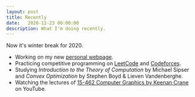 ```yaml
---
layout: post
title: Recently
date:   2020-12-23 00:00:00
description: What I'm doing recently.
---
```


Now it's winter break for 2020.
- Working on my new [personal webpage](https://elvis-pan.github.io).
- Practicing competitive programming on [LeetCode](https://leetcode.com/elvis-pan/) and [Codeforces](https://codeforces.com/profile/elvispan).
- Studying *Introduction to the Theory of Computation* by Michael Sipser and *Convex Optimization* by Stephen Boyd & Lieven Vandenberghe.
- Watching the lectures of [15-462 Computer Graphics by Keenan Crane](https://www.youtube.com/playlist?list=PL9_jI1bdZmz2emSh0UQ5iOdT2xRHFHL7E) on YouTube.
